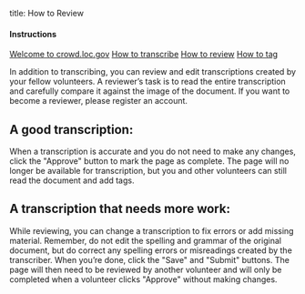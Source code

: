 title: How to Review

<div class="row">
  <div class="col-3">
    <div class="nav flex-column help-center">
    <h4>Instructions</h4>
     <a class="nav-link" href="/help-center/welcome-guide/">Welcome to crowd.loc.gov</a>
  <a class="nav-link" href="/help-center/how-to-transcribe/">How to transcribe</a>
  <a class="nav-link active" href="/help-center/how-to-review/">How to review</a>
  <a class="nav-link" href="/help-center/how-to-tag">How to tag</a>
    </div>
  </div>
  <div class="col-9">

  <p>
In addition to transcribing, you can review and edit transcriptions created by your fellow volunteers. A reviewer’s task is to read the entire transcription and carefully compare it against the image of the document. If you want to become a reviewer, please register an account.
</p>

<h2>A good transcription:</h2>

<p>
When a transcription is accurate and you do not need to make any changes, click the "Approve" button to mark the page as complete. The page will no longer be available for transcription, but you and other volunteers can still read the document and add tags.
</p>

<h2>
A transcription that needs more work:
</h2>
<p>
While reviewing, you can change a transcription to fix errors or add missing material. Remember, do not edit the spelling and grammar of the original document, but do correct any spelling errors or misreadings created by the transcriber. When you’re done, click the "Save" and "Submit" buttons. The page will then need to be reviewed by another volunteer and will only be completed when a volunteer clicks "Approve" without making changes.
</p>
  </div>
</div>
